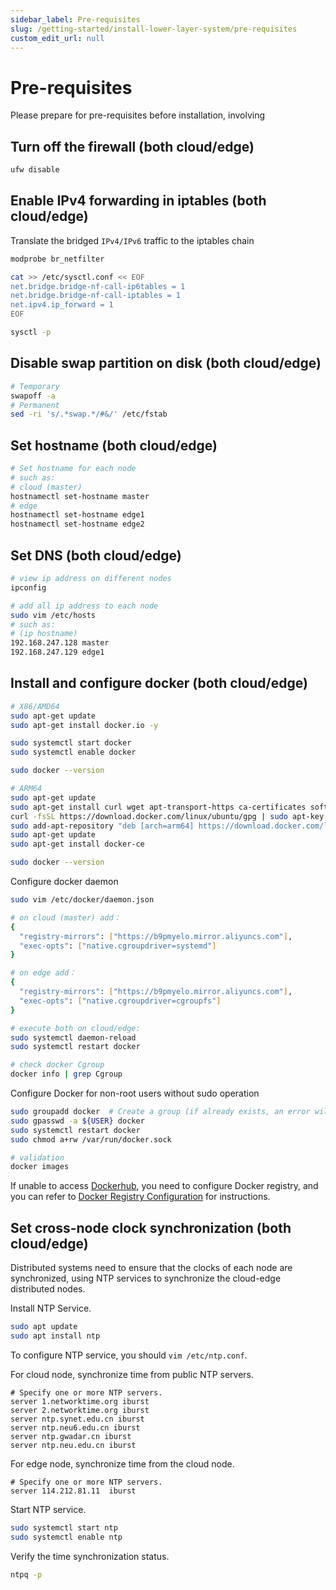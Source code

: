 ```yaml
---
sidebar_label: Pre-requisites
slug: /getting-started/install-lower-layer-system/pre-requisites
custom_edit_url: null
---
```


# Pre-requisites

Please prepare for pre-requisites before installation, involving 

## Turn off the firewall (both cloud/edge)
```bash
ufw disable	
```

## Enable IPv4 forwarding in iptables (both cloud/edge)
Translate the bridged `IPv4/IPv6` traffic to the iptables chain
```bash
modprobe br_netfilter

cat >> /etc/sysctl.conf << EOF
net.bridge.bridge-nf-call-ip6tables = 1
net.bridge.bridge-nf-call-iptables = 1
net.ipv4.ip_forward = 1
EOF

sysctl -p 
```

## Disable swap partition on disk (both cloud/edge)
```bash
# Temporary
swapoff -a
# Permanent                                        
sed -ri 's/.*swap.*/#&/' /etc/fstab
```

## Set hostname (both cloud/edge)
```bash
# Set hostname for each node
# such as:
# cloud (master)
hostnamectl set-hostname master   
# edge
hostnamectl set-hostname edge1
hostnamectl set-hostname edge2
```

## Set DNS (both cloud/edge)
```bash
# view ip address on different nodes
ipconfig

# add all ip address to each node
sudo vim /etc/hosts
# such as:
# (ip hostname)
192.168.247.128 master
192.168.247.129 edge1
```

## Install and configure docker (both cloud/edge)
```bash
# X86/AMD64
sudo apt-get update
sudo apt-get install docker.io -y

sudo systemctl start docker
sudo systemctl enable docker

sudo docker --version

# ARM64
sudo apt-get update
sudo apt-get install curl wget apt-transport-https ca-certificates software-properties-common
curl -fsSL https://download.docker.com/linux/ubuntu/gpg | sudo apt-key add -
sudo add-apt-repository "deb [arch=arm64] https://download.docker.com/linux/ubuntu $(lsb_release -cs) stable"
sudo apt-get update
sudo apt-get install docker-ce

sudo docker --version

```

Configure docker daemon
```bash
sudo vim /etc/docker/daemon.json

# on cloud (master) add：
{
  "registry-mirrors": ["https://b9pmyelo.mirror.aliyuncs.com"],
  "exec-opts": ["native.cgroupdriver=systemd"]
}

# on edge add：
{
  "registry-mirrors": ["https://b9pmyelo.mirror.aliyuncs.com"],
  "exec-opts": ["native.cgroupdriver=cgroupfs"]
}

# execute both on cloud/edge:
sudo systemctl daemon-reload
sudo systemctl restart docker

# check docker Cgroup
docker info | grep Cgroup
```

Configure Docker for non-root users without sudo operation
```bash
sudo groupadd docker  # Create a group (if already exists, an error will be reported, ignore it)
sudo gpasswd -a ${USER} docker
sudo systemctl restart docker
sudo chmod a+rw /var/run/docker.sock

# validation
docker images
```

If unable to access [Dockerhub](https://hub.docker.com/), you need to configure Docker registry, 
and you can refer to [Docker Registry Configuration](/docs/developer-guide/how-to-build/docker-registry) for instructions.

## Set cross-node clock synchronization (both cloud/edge)

Distributed systems need to ensure that the clocks of each node are synchronized, using NTP services to synchronize the cloud-edge distributed nodes.

Install NTP Service.
```bash
sudo apt update
sudo apt install ntp
```

To configure NTP service, you should `vim /etc/ntp.conf`.

For cloud node, synchronize time from public NTP servers.
```
# Specify one or more NTP servers.
server 1.networktime.org iburst
server 2.networktime.org iburst
server ntp.synet.edu.cn iburst
server ntp.neu6.edu.cn iburst
server ntp.gwadar.cn iburst
server ntp.neu.edu.cn iburst
```

For edge node, synchronize time from the cloud node.
```
# Specify one or more NTP servers.
server 114.212.81.11  iburst
```

Start NTP service.
```bash
sudo systemctl start ntp
sudo systemctl enable ntp
```

Verify the time synchronization status.
```bash
ntpq -p
```

